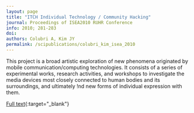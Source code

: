 ```yaml
---
layout: page
title: "ITCH Individual Technology / Community Hacking"
journal: Proceedings of ISEA2010 RUHR Conference
info: 2010; 281-283
doi: 
authors: Colubri A, Kim JY
permalink: /scipublications/colubri_kim_isea_2010
---
```


This project is a broad artistic exploration of new phenomena originated by mobile communication/computing technologies. It consists of a series of experimental works, research activities, and workshops to investigate the media devices most closely connected to human bodies and its surroundings, and ultimately !nd new forms of individual expression with them.

[Full text](/assets/articles/isea2010_proceedings_itch_kim_colubri.pdf){:target="_blank"}
